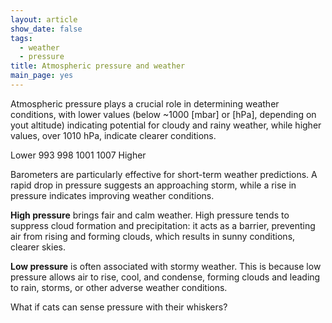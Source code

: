 ```yaml
---
layout: article
show_date: false
tags: 
  - weather
  - pressure
title: Atmospheric pressure and weather
main_page: yes
---
```


Atmospheric pressure plays a crucial role in determining weather conditions, with lower values (below ~1000 [mbar] or [hPa], depending on yout altitude) indicating potential for cloudy and rainy weather, while higher values, over 1010 hPa, indicate clearer conditions.  

<p class="center">
<i class="fa-solid fa-arrow-left-long"></i> Lower 
<i class="fa-duotone fa-solid fa-cloud-bolt"></i><i class="fa-duotone fa-solid fa-cloud-showers-heavy"></i> 993 
<i class="fa-duotone fa-solid fa-cloud-rain"></i> 998 
<i class="fa-duotone fa-solid fa-cloud"></i> 1001
<i class="fa-duotone fa-solid fa-cloud-sun"></i> 1007 
<i class="fa-solid fa-sun"></i> Higher <i class="fa-solid fa-arrow-right-long"></i>
</p>

Barometers are particularly effective for short-term weather predictions. A rapid drop in pressure suggests an approaching storm, while a rise in pressure indicates improving weather conditions.
<!--more-->

**High pressure** brings fair and calm weather. High pressure tends to suppress cloud formation and precipitation: it acts as a barrier, preventing air from rising and forming clouds, which results in sunny conditions, clearer skies.

**Low pressure** is often associated with stormy weather. This is because low pressure allows air to rise, cool, and condense, forming clouds and leading to rain, storms, or other adverse weather conditions.

What if cats can sense pressure with their whiskers? 